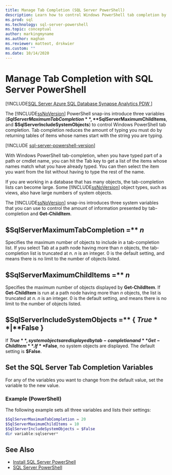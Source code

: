 ```yaml
---
title: Manage Tab Completion (SQL Server PowerShell)
description: Learn how to control Windows PowerShell tab completion by making proper use of three variables in the SQL Server PowerShell modules.
ms.prod: sql
ms.technology: sql-server-powershell
ms.topic: conceptual
author: markingmyname
ms.author: maghan
ms.reviewer: matteot, drskwier
ms.custom: ""
ms.date: 10/14/2020
---
```


# Manage Tab Completion with SQL Server PowerShell

[!INCLUDE[SQL Server Azure SQL Database Synapse Analytics PDW ](../includes/applies-to-version/sql-asdb-asdbmi-asa-pdw.md)]

The [!INCLUDE[ssNoVersion](../includes/ssnoversion-md.md)] PowerShell snap-ins introduce three variables (**$SqlServerMaximumTabCompletion**, **$SqlServerMaximumChildItems**, and **$SqlServerIncludeSystemObjects**) to control Windows PowerShell tab completion. Tab completion reduces the amount of typing you must do by returning tables of items whose names start with the string you are typing.  

[!INCLUDE [sql-server-powershell-version](../includes/sql-server-powershell-version.md)]

With Windows PowerShell tab-completion, when you have typed part of a path or cmdlet name, you can hit the Tab key to get a list of the items whose names match what you have already typed. You can then select the item you want from the list without having to type the rest of the name.  

If you are working in a database that has many objects, the tab-completion lists can become large. Some [!INCLUDE[ssNoVersion](../includes/ssnoversion-md.md)] object types, such as views, also have large numbers of system objects.  

The [!INCLUDE[ssNoVersion](../includes/ssnoversion-md.md)] snap-ins introduces three system variables that you can use to control the amount of information presented by tab-completion and **Get-ChildItem**.

## $SqlServerMaximumTabCompletion =** *n*

Specifies the maximum number of objects to include in a tab-completion list. If you select Tab at a path node having more than *n* objects, the tab-completion list is truncated at *n*. *n* is an integer. 0 is the default setting, and means there is no limit to the number of objects listed.  

## $SqlServerMaximumChildItems =** *n*

Specifies the maximum number of objects displayed by **Get-ChildItem**. If **Get-ChildItem** is run at a path node having more than *n* objects, the list is truncated at *n*. *n* is an integer. 0 is the default setting, and means there is no limit to the number of objects listed.  

## $SqlServerIncludeSystemObjects =** { **$True** | **$False** }

If **$True**, system objects are displayed by tab-completion and **Get-ChildItem**. If **$False**, no system objects are displayed. The default setting is **$False**.  

## Set the SQL Server Tab Completion Variables

For any of the variables you want to change from the default value, set the variable to the new value.  

### Example (PowerShell)

The following example sets all three variables and lists their settings:  

```powershell
$SqlServerMaximumTabCompletion = 20  
$SqlServerMaximumChildItems = 10  
$SqlServerIncludeSystemObjects = $False  
dir variable:sqlserver*  
```

## See Also

- [Install SQL Server PowerShell](download-sql-server-ps-module.md)
- [SQL Server PowerShell](sql-server-powershell.md)